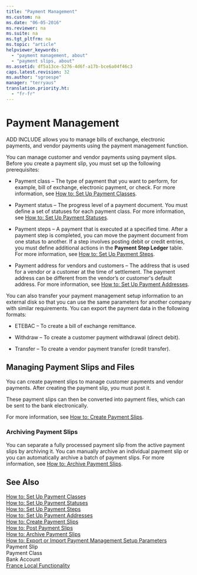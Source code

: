 ```yaml
---
title: "Payment Management"
ms.custom: na
ms.date: "06-05-2016"
ms.reviewer: na
ms.suite: na
ms.tgt_pltfrm: na
ms.topic: "article"
helpviewer_keywords: 
  - "payment management, about"
  - "payment slips, about"
ms.assetid: df5a13ce-5276-4d6f-a17b-bce6a04f46c3
caps.latest.revision: 32
ms.author: "sgroespe"
manager: "terryaus"
translation.priority.ht: 
  - "fr-fr"
---
```

# Payment Management
ADD INCLUDE<!--[!INCLUDE[navnow](../../ApplicationDesign/includes/navnow_md.md)]--> allows you to manage bills of exchange, electronic payments, and vendor payments using the payment management function.  
  
 You can manage customer and vendor payments using payment slips. Before you create a payment slip, you must set up the following prerequisites:  
  
-   Payment class – The type of payment that you want to perform, for example, bill of exchange, electronic payment, or check. For more information, see [How to: Set Up Payment Classes](../../LocalFunctionalityForMicrosoftDynamicsNav2016/France/how-to-set-up-payment-classes.md).  
  
-   Payment status – The progress level of a payment document. You must define a set of statuses for each payment class. For more information, see [How to: Set Up Payment Statuses](../../LocalFunctionalityForMicrosoftDynamicsNav2016/France/how-to-set-up-payment-statuses.md).  
  
-   Payment steps – A payment that is executed at a specified time. After a payment step is completed, you can move the payment document from one status to another. If a step involves posting debit or credit entries, you must define additional actions in the **Payment Step Ledger** table. For more information, see [How to: Set Up Payment Steps](../../LocalFunctionalityForMicrosoftDynamicsNav2016/France/how-to-set-up-payment-steps.md).  
  
-   Payment address for vendors and customers – The address that is used for a vendor or a customer at the time of settlement. The payment address can be different from the vendor’s or customer's default address. For more information, see [How to: Set Up Payment Addresses](../../LocalFunctionalityForMicrosoftDynamicsNav2016/France/how-to-set-up-payment-addresses.md).  
  
 You can also transfer your payment management setup information to an external disk so that you can use the same parameters for another company with similar requirements. You can export the payment data in the following formats:  
  
-   ETEBAC – To create a bill of exchange remittance.  
  
-   Withdraw – To create a customer payment withdrawal \(direct debit\).  
  
-   Transfer – To create a vendor payment transfer \(credit transfer\).  
  
## Managing Payment Slips and Files  
 You can create payment slips to manage customer payments and vendor payments. After creating the payment slip, you must post it.  
  
 These payment slips can then be converted into payment files, which can be sent to the bank electronically.  
  
 For more information, see [How to: Create Payment Slips](../../LocalFunctionalityForMicrosoftDynamicsNav2016/France/how-to-create-payment-slips.md).  
  
### Archiving Payment Slips  
 You can separate a fully processed payment slip from the active payment slips by archiving it. You can manually archive an individual payment slip or you can automatically archive a batch of payment slips. For more information, see [How to: Archive Payment Slips](../../LocalFunctionalityForMicrosoftDynamicsNav2016/France/how-to-archive-payment-slips.md).  
  
## See Also  
 [How to: Set Up Payment Classes](../../LocalFunctionalityForMicrosoftDynamicsNav2016/France/how-to-set-up-payment-classes.md)   
 [How to: Set Up Payment Statuses](../../LocalFunctionalityForMicrosoftDynamicsNav2016/France/how-to-set-up-payment-statuses.md)   
 [How to: Set Up Payment Steps](../../LocalFunctionalityForMicrosoftDynamicsNav2016/France/how-to-set-up-payment-steps.md)   
 [How to: Set Up Payment Addresses](../../LocalFunctionalityForMicrosoftDynamicsNav2016/France/how-to-set-up-payment-addresses.md)   
 [How to: Create Payment Slips](../../LocalFunctionalityForMicrosoftDynamicsNav2016/France/how-to-create-payment-slips.md)   
 [How to: Post Payment Slips](../../LocalFunctionalityForMicrosoftDynamicsNav2016/France/how-to-post-payment-slips.md)   
 [How to: Archive Payment Slips](../../LocalFunctionalityForMicrosoftDynamicsNav2016/France/how-to-archive-payment-slips.md)   
 [How to: Export or Import Payment Management Setup Parameters](../../LocalFunctionalityForMicrosoftDynamicsNav2016/France/how-to-export-or-import-payment-management-setup-parameters.md)   
 Payment Slip   
 Payment Class   
 Bank Account   
 [France Local Functionality](../../LocalFunctionalityForMicrosoftDynamicsNav2016/France/france-local-functionality.md)